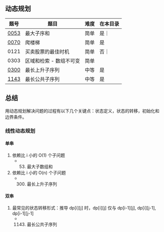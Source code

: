 ## 动态规划
|题号|题目|难度|在本目录|
|----|----|----|----|
|[0053](https://leetcode-cn.com/problems/maximum-subarray/)|最大子序和|简单|是｜
|[0070](https://leetcode-cn.com/problems/climbing-stairs/)|爬楼梯|简单|是|
|0121|买卖股票的最佳时机|简单|否｜
|0303|区域和检索 - 数组不可变|简单|
|[0300](https://leetcode-cn.com/problems/longest-increasing-subsequence/)|最长上升子序列|中等|是|
|[1143](https://leetcode-cn.com/problems/longest-common-subsequence/)|最长公共子序列|中等|是|

## 总结
用动态规划解决问题的过程有以下几个关键点：状态定义，状态的转移，初始化和边界条件。

### 线性动态规划

#### 单串
1. 依赖比 i 小的 O(1) 个子问题
    - 53. 最大子数组和
2. 依赖比 i 小的 O(n) 个子问题
    - 300. 最长上升子序列

#### 双串
1. 最常见的状态转移形式：推导 dp[i][j] 时，dp[i][j] 仅与 dp[i-1][j], dp[i][j-1], dp[i-1][j-1]
    - 1143. 最长公共子序列